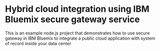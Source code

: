 # Hybrid cloud integration using IBM Bluemix secure gateway service

This is an example node.js project that demonstrates how to use secure gateway in IBM
Bluemix to integrate a public cloud application with system of record inside your data center 

